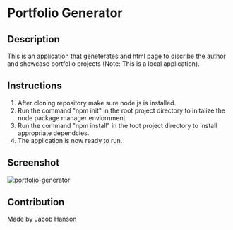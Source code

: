 # Portfolio Generator
## Description
This is an application that geneterates and html page to discribe the author and showcase portfolio projects (Note: This is a local application).

## Instructions
 1. After cloning repository make sure node.js is installed.
 2. Run the command "npm init" in the root project directory to initalize the node package manager enviornment.
 3. Run the command "npm install" in the toot project directory to install appropriate dependcies.
 4. The application is now ready to run.

## Screenshot
![portfolio-generator](https://user-images.githubusercontent.com/89164466/138512724-d8721dd8-0c3c-4a63-bc5a-d22d66203c29.png)

## Contribution
Made by Jacob Hanson
